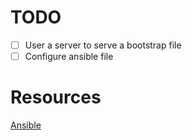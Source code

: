 
# TODO
- [ ] User a server to serve a bootstrap file
- [ ] Configure ansible file

# Resources
[Ansible](https://www.youtube.com/watch?v=gIDywsGBqf4)